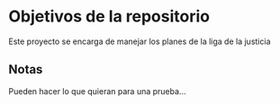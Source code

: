 # Objetivos de la repositorio

Este proyecto se encarga de manejar los planes de la liga de la justicia


## Notas
Pueden hacer lo que quieran para una prueba...
